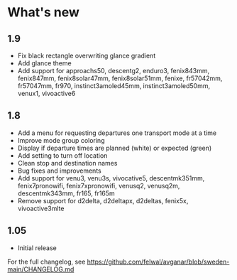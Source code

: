 # What's new

## 1.9

- Fix black rectangle overwriting glance gradient
- Add glance theme
- Add support for approachs50, descentg2, enduro3, fenix843mm, fenix847mm, fenix8solar47mm, fenix8solar51mm, fenixe, fr57042mm, fr57047mm, fr970, instinct3amoled45mm, instinct3amoled50mm, venux1, vivoactive6

## 1.8

- Add a menu for requesting departures one transport mode at a time
- Improve mode group coloring
- Display if departure times are planned (white) or expected (green)
- Add setting to turn off location
- Clean stop and destination names
- Bug fixes and improvements
- Add support for venu3, venu3s, vivocative5, descentmk351mm, fenix7pronowifi, fenix7xpronowifi, venusq2, venusq2m, descentmk343mm, fr165, fr165m
- Remove support for d2delta, d2deltapx, d2deltas, fenix5x, vivoactive3mlte

## 1.05

- Initial release

For the full changelog, see https://github.com/felwal/avganar/blob/sweden-main/CHANGELOG.md
